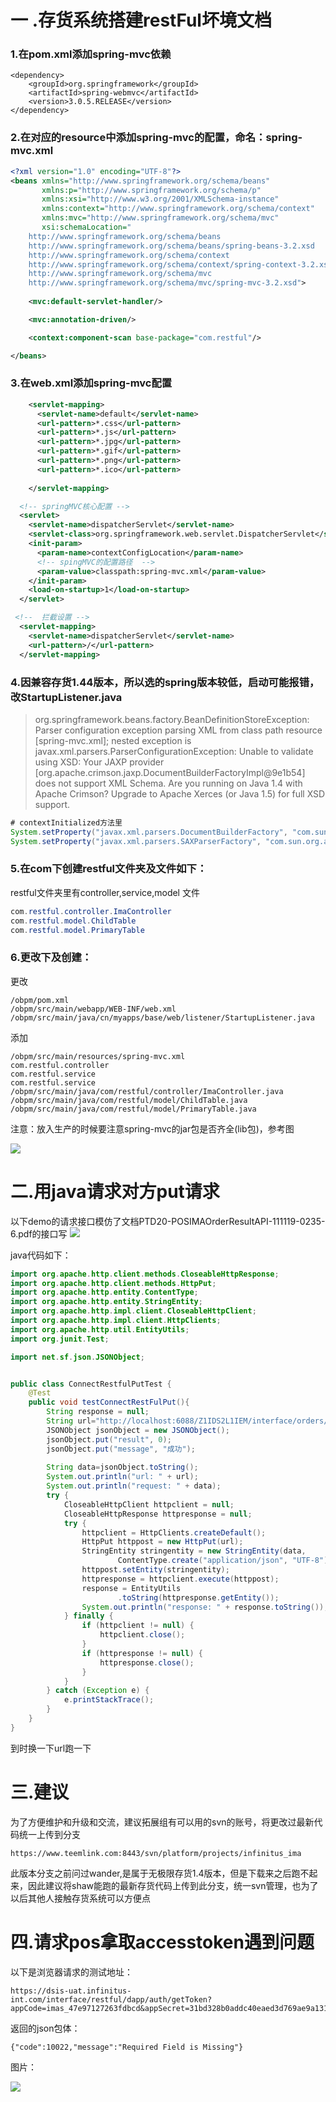 #  一 .存货系统搭建restFul坏境文档



### 1.在pom.xml添加spring-mvc依赖

```x&#39;m
<dependency>
	<groupId>org.springframework</groupId>
	<artifactId>spring-webmvc</artifactId>
	<version>3.0.5.RELEASE</version>
</dependency>
```
### 2.在对应的resource中添加spring-mvc的配置，命名：spring-mvc.xml
```xml
<?xml version="1.0" encoding="UTF-8"?>
<beans xmlns="http://www.springframework.org/schema/beans"
       xmlns:p="http://www.springframework.org/schema/p"
       xmlns:xsi="http://www.w3.org/2001/XMLSchema-instance"
       xmlns:context="http://www.springframework.org/schema/context"
       xmlns:mvc="http://www.springframework.org/schema/mvc"
       xsi:schemaLocation="
    http://www.springframework.org/schema/beans
    http://www.springframework.org/schema/beans/spring-beans-3.2.xsd
    http://www.springframework.org/schema/context
    http://www.springframework.org/schema/context/spring-context-3.2.xsd
    http://www.springframework.org/schema/mvc
    http://www.springframework.org/schema/mvc/spring-mvc-3.2.xsd">
    
    <mvc:default-servlet-handler/>

    <mvc:annotation-driven/>

    <context:component-scan base-package="com.restful"/>

</beans>
```
### 3.在web.xml添加spring-mvc配置
```xml
	<servlet-mapping>  
	  <servlet-name>default</servlet-name>  
	  <url-pattern>*.css</url-pattern>  
	  <url-pattern>*.js</url-pattern>  
	  <url-pattern>*.jpg</url-pattern>  
	  <url-pattern>*.gif</url-pattern>  
	  <url-pattern>*.png</url-pattern>  
	  <url-pattern>*.ico</url-pattern>  
	
	</servlet-mapping>

  <!-- springMVC核心配置 -->
  <servlet>
    <servlet-name>dispatcherServlet</servlet-name>
    <servlet-class>org.springframework.web.servlet.DispatcherServlet</servlet-class>
    <init-param>
      <param-name>contextConfigLocation</param-name>
      <!-- spingMVC的配置路径  -->
      <param-value>classpath:spring-mvc.xml</param-value>
    </init-param>
    <load-on-startup>1</load-on-startup>
  </servlet>

 <!--  拦截设置 -->
  <servlet-mapping>
    <servlet-name>dispatcherServlet</servlet-name>
    <url-pattern>/</url-pattern>
  </servlet-mapping>
```
### 4.因兼容存货1.44版本，所以选的spring版本较低，启动可能报错，改StartupListener.java
> org.springframework.beans.factory.BeanDefinitionStoreException: Parser configuration exception parsing XML from class path resource [spring-mvc.xml]; nested exception is javax.xml.parsers.ParserConfigurationException: Unable to validate using XSD: Your JAXP provider [org.apache.crimson.jaxp.DocumentBuilderFactoryImpl@9e1b54] does not support XML Schema. Are you running on Java 1.4 with Apache Crimson? Upgrade to Apache Xerces (or Java 1.5) for full XSD support.

```java
# contextInitialized方法里
System.setProperty("javax.xml.parsers.DocumentBuilderFactory", "com.sun.org.apache.xerces.internal.jaxp.DocumentBuilderFactoryImpl");
System.setProperty("javax.xml.parsers.SAXParserFactory", "com.sun.org.apache.xerces.internal.jaxp.SAXParserFactoryImpl");
```
### 5.在com下创建restful文件夹及文件如下：
restful文件夹里有controller,service,model
文件
```java
com.restful.controller.ImaController
com.restful.model.ChildTable
com.restful.model.PrimaryTable
```

### 6.更改下及创建：
更改
```
/obpm/pom.xml
/obpm/src/main/webapp/WEB-INF/web.xml
/obpm/src/main/java/cn/myapps/base/web/listener/StartupListener.java
```
添加
```
/obpm/src/main/resources/spring-mvc.xml
com.restful.controller
com.restful.service
com.restful.service
/obpm/src/main/java/com/restful/controller/ImaController.java
/obpm/src/main/java/com/restful/model/ChildTable.java
/obpm/src/main/java/com/restful/model/PrimaryTable.java

```

注意：放入生产的时候要注意spring-mvc的jar包是否齐全(lib包)，参考图

![](https://raw.githubusercontent.com/sky5cai/picGoPic/master/img/20191124145526.png)

# 二.用java请求对方put请求

以下demo的请求接口模仿了文档PTD20-POSIMAOrderResultAPI-111119-0235-6.pdf的接口写
![](https://raw.githubusercontent.com/sky5cai/picGoPic/master/img/20191124145552.png)

java代码如下：

```java
import org.apache.http.client.methods.CloseableHttpResponse;
import org.apache.http.client.methods.HttpPut;
import org.apache.http.entity.ContentType;
import org.apache.http.entity.StringEntity;
import org.apache.http.impl.client.CloseableHttpClient;
import org.apache.http.impl.client.HttpClients;
import org.apache.http.util.EntityUtils;
import org.junit.Test;

import net.sf.json.JSONObject;


public class ConnectRestfulPutTest {
	@Test
	public void testConnectRestFulPut(){
		String response = null;
		String url="http://localhost:6088/Z1IDS2L1IEM/interface/orders/34345534545/inventories/status";
		JSONObject jsonObject = new JSONObject();
		jsonObject.put("result", 0);
		jsonObject.put("message", "成功");
		
		String data=jsonObject.toString();
		System.out.println("url: " + url);
		System.out.println("request: " + data);
        try {
            CloseableHttpClient httpclient = null;
            CloseableHttpResponse httpresponse = null;
            try {
                httpclient = HttpClients.createDefault();
                HttpPut httppost = new HttpPut(url);
                StringEntity stringentity = new StringEntity(data,
                        ContentType.create("application/json", "UTF-8"));
                httppost.setEntity(stringentity);
                httpresponse = httpclient.execute(httppost);
                response = EntityUtils
                        .toString(httpresponse.getEntity());
                System.out.println("response: " + response.toString());
            } finally {
                if (httpclient != null) {
                    httpclient.close();
                }
                if (httpresponse != null) {
                    httpresponse.close();
                }
            }
        } catch (Exception e) {
            e.printStackTrace();
        }
	}
}

```

到时换一下url跑一下

# 三.建议

为了方便维护和升级和交流，建议拓展组有可以用的svn的账号，将更改过最新代码统一上传到分支

```
https://www.teemlink.com:8443/svn/platform/projects/infinitus_ima
```

此版本分支之前问过wander,是属于无极限存货1.4版本，但是下载来之后跑不起来，因此建议将shaw能跑的最新存货代码上传到此分支，统一svn管理，也为了以后其他人接触存货系统可以方便点

# 四.请求pos拿取accesstoken遇到问题

以下是浏览器请求的测试地址：

```
https://dsis-uat.infinitus-int.com/interface/restful/dapp/auth/getToken?appCode=imas_47e97127263fdbcd&appSecret=31bd328b0addc40eaed3d769ae9a1311
```

返回的json包体：

```
{"code":10022,"message":"Required Field is Missing"}
```

图片：

![](https://raw.githubusercontent.com/sky5cai/picGoPic/master/img/20191124173837.png)